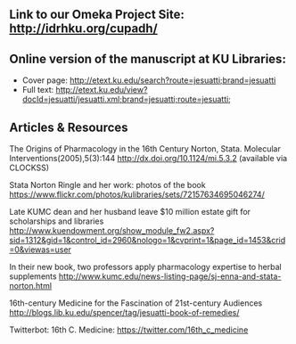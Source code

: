 ## Link to our Omeka Project Site: http://idrhku.org/cupadh/
## Online version of the manuscript at KU Libraries: 
* Cover page: http://etext.ku.edu/search?route=jesuatti;brand=jesuatti
* Full text: http://etext.ku.edu/view?docId=jesuatti/jesuatti.xml;brand=jesuatti;route=jesuatti;

## Articles & Resources

The Origins of Pharmacology in the 16th Century
Norton, Stata.
Molecular Interventions(2005),5(3):144
http://dx.doi.org/10.1124/mi.5.3.2
(available via CLOCKSS)

Stata Norton Ringle and her work: photos of the book
https://www.flickr.com/photos/kulibraries/sets/72157634695046274/

Late KUMC dean and her husband leave $10 million estate gift for scholarships and libraries
http://www.kuendowment.org/show_module_fw2.aspx?sid=1312&gid=1&control_id=2960&nologo=1&cvprint=1&page_id=1453&crid=0&viewas=user

In their new book, two professors apply pharmacology expertise to herbal supplements
http://www.kumc.edu/news-listing-page/sj-enna-and-stata-norton.html

16th-century Medicine for the Fascination of 21st-century Audiences
http://blogs.lib.ku.edu/spencer/tag/jesuatti-book-of-remedies/

Twitterbot: 16th C. Medicine: https://twitter.com/16th_c_medicine
